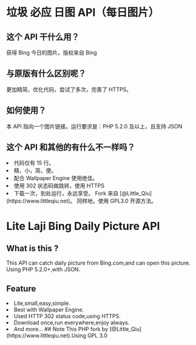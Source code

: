 # 垃圾 必应 日图 API（每日图片）
## 这个 API 干什么用？
获得 Bing 今日的图片。版权来自 Bing
## 与原版有什么区别呢？
更加精简，优化代码，尝试了多次，完善了 HTTPS。
## 如何使用？
本 API 指向一个图片链接。运行要求是：PHP 5.2.0 及以上，且支持 JSON
## 这个 API 和其他的有什么不一样吗？
<li>代码仅有 15 行。
<li>精，小，简，便。
<li>配合 Wallpaper Engine 使用绝佳。
<li>使用 302 状态码做跳转，使用 HTTPS
<li>下载一次，到处运行，永远享受。
Fork 来自 [@Little_Qiu](https://www.littleqiu.net)。 同样地，使用 GPL3.0 开源方法。

# Lite Laji Bing Daily Picture API
## What is this ?
This API can catch daily picture from Bing.com,and can open this picture.
Using PHP 5.2.0+,with JSON.
## Feature
<li>Lite,small,easy,simple.
<li>Best with Wallpaper Engine.
<li>Used HTTP 302 status code,using HTTPS.
<li>Download once,run everywhere,enjoy always.
<li>And more...
## Note
This PHP fork by [@Little_Qiu](https://www.littleqiu.net).Using GPL 3.0
